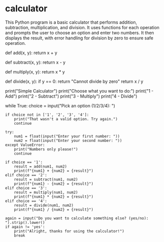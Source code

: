 # calculator
This Python program is a basic calculator that performs addition, subtraction, multiplication, and division. It uses functions for each operation and prompts the user to choose an option and enter two numbers. It then displays the result, with error handling for division by zero to ensure safe operation.


def add(x, y):
    return x + y

def subtract(x, y):
    return x - y

def multiply(x, y):
    return x * y

def divide(x, y):
    if y == 0:
        return "Cannot divide by zero"
    return x / y

print("Simple Calculator")
print("Choose what you want to do:")
print("1 - Add")
print("2 - Subtract")
print("3 - Multiply")
print("4 - Divide")

while True:
    choice = input("Pick an option (1/2/3/4): ")

    if choice not in ['1', '2', '3', '4']:
        print("That wasn't a valid option. Try again.")
        continue

    try:
        num1 = float(input("Enter your first number: "))
        num2 = float(input("Enter your second number: "))
    except ValueError:
        print("Numbers only please!")
        continue

    if choice == '1':
        result = add(num1, num2)
        print(f"{num1} + {num2} = {result}")
    elif choice == '2':
        result = subtract(num1, num2)
        print(f"{num1} - {num2} = {result}")
    elif choice == '3':
        result = multiply(num1, num2)
        print(f"{num1} * {num2} = {result}")
    elif choice == '4':
        result = divide(num1, num2)
        print(f"{num1} / {num2} = {result}")

    again = input("Do you want to calculate something else? (yes/no): ").strip().lower()
    if again != 'yes':
        print("Alright, thanks for using the calculator!")
        break
